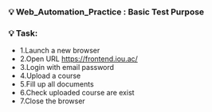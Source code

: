 ### 💡 Web_Automation_Practice : Basic Test Purpose

### 💡 Task:

- 1.Launch a new browser
- 2.Open URL https://frontend.iou.ac/
- 3.Login with email password
- 4.Upload a course
- 5.Fill up all documents
- 6.Check uploaded course are exist
- 7.Close the browser
